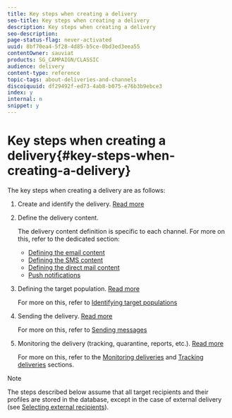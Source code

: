 ```yaml
---
title: Key steps when creating a delivery
seo-title: Key steps when creating a delivery
description: Key steps when creating a delivery
seo-description: 
page-status-flag: never-activated
uuid: 8bf70ea4-5f28-4d85-b5ce-0bd3ed3eea55
contentOwner: sauviat
products: SG_CAMPAIGN/CLASSIC
audience: delivery
content-type: reference
topic-tags: about-deliveries-and-channels
discoiquuid: df29492f-ed73-4ab8-b075-e76b3b9ebce3
index: y
internal: n
snippet: y
---
```


# Key steps when creating a delivery{#key-steps-when-creating-a-delivery}

The key steps when creating a delivery are as follows:

1. Create and identify the delivery. [Read more](../../delivery/using/steps-create-and-identify-the-delivery.md)

1. Define the delivery content.

    The delivery content definition is specific to each channel. For more on this, refer to the dedicated section:

    * [Defining the email content](../../delivery/using/defining-the-email-content.md)
    * [Defining the SMS content](../../delivery/using/sms-channel.md#defining-the-sms-content)
    * [Defining the direct mail content](../../delivery/using/defining-the-direct-mail-content.md)
    * [Push notifications](../../delivery/using/about-mobile-app-channel.md)

1. Defining the target population. [Read more](../../delivery/using/steps-create-and-identify-the-delivery.md)

   For more on this, refer to [Identifying target populations](../../delivery/using/identifying-target-populations.md)

1. Sending the delivery. [Read more](../../delivery/using/steps-create-and-identify-the-delivery.md)

   For more on this, refer to [Sending messages](../../delivery/using/sending-messages.md)

1. Monitoring the delivery (tracking, quarantine, reports, etc.). [Read more](../../delivery/using/steps-create-and-identify-the-delivery.md)

   For more on this, refer to the [Monitoring deliveries](../../delivery/using/monitoring-a-delivery.md) and [Tracking deliveries](../../delivery/using/about-message-tracking.md) sections.

>[!NOTE]
>
>The steps described below assume that all target recipients and their profiles are stored in the database, except in the case of external delivery (see [Selecting external recipients](../../delivery/using/key-steps-when-creating-a-delivery.md#selecting-external-recipients)).
